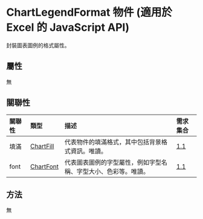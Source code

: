 # <a name="chartlegendformat-object-javascript-api-for-excel"></a>ChartLegendFormat 物件 (適用於 Excel 的 JavaScript API)

封裝圖表圖例的格式屬性。

## <a name="properties"></a>屬性

無

## <a name="relationships"></a>關聯性
| 關聯性 | 類型	    |描述| 需求集合|
|:---------------|:--------|:----------|:----|
|填滿|[ChartFill](chartfill.md)|代表物件的填滿格式，其中包括背景格式資訊。唯讀。|[1.1](../requirement-sets/excel-api-requirement-sets.md)|
|font|[ChartFont](chartfont.md)|代表圖表圖例的字型屬性，例如字型名稱、字型大小、色彩等。唯讀。|[1.1](../requirement-sets/excel-api-requirement-sets.md)|

## <a name="methods"></a>方法
無

